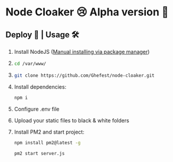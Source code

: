 # Node Cloaker 😢 Alpha version 🤥

## Deploy 🐳 | Usage 🛠

1. Install NodeJS ([Manual installing via package manager](https://nodejs.org/en/download/package-manager/))
2. ```bash
   cd /var/www/
   ```
3. ```bash
   git clone https://github.com/Ghefest/node-cloaker.git
   ```
4. Install dependencies:

   ```bash
   npm i
   ```

5. Configure .env file
6. Upload your static files to black & white folders

7. Install PM2 and start project:
   ```bash
   npm install pm2@latest -g
   ```
   ```bash
   pm2 start server.js
   ```

